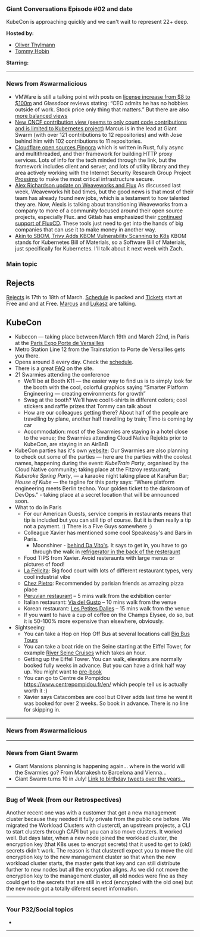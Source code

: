 
### Giant Conversations Episode #02 and date 

KubeCon is approaching quickly and we can't wait to represent 22+ deep.


**Hosted by:** 

* [Oliver Thylmann](https://twitter.com/othylmann)
* [Tommy Hobin](https://twitter.com/tommyhobin)

**Starring:** 

------------------------------------------------------------------------------------------------------------------------------

### News from #swarmalicious

- VMWare is still a talking point with posts on [license increase from $8 to $100m](https://twitter.com/cioontherun/status/1760770717040115988) and Glassdoor reviews stating: “CEO admits he has no hobbies outside of work. Stock price only thing that matters.” But there are also [more balanced views](https://moorinsightsstrategy.com/research-notes/cutting-through-the-vmware-noise/)
- [New CNCF contribution view (seems to only count code contributions and is limited to Kubernetes project)](https://contribcard.clotributor.dev/) Marcus is in the lead at Giant Swarm (with over 121 contributions to 12 repositories) and with Jose behind him with 102 contributions to 11 repositories. 
- [Cloudflare open sources Pingora](https://blog.cloudflare.com/pingora-open-source) which is written in Rust, fully async and multithreaded, and their framework for building HTTP proxy services. Lots of info for the tech minded through the link, but the framework includes client and server, and lots of utility library and they area actively working with the Internet Security Research Group Project [Prossimo](https://www.memorysafety.org/blog/introducing-river) to make the most critical infrastructure secure. 
- [Alex Richardson update on Weaveworks and Flux](https://www.linkedin.com/posts/richardsonalexis_hi-everyone-i-am-very-sad-to-announce-activity-7171213301555666945-16RJ/?utm_source=share&utm_medium=member_android) As discussed last week, Weaveworks hit bad times, but the good news is that most of their team has already found new jobs, which is a testament to how talented they are. Now, Alexis is talking about transitioning Weaveworks from a company to more of a community focused around their open source projects, especially Flux. 
and Gitlab has emphasized their [continued support of FluxCD](https://about.gitlab.com/blog/2024/03/05/the-continued-support-of-fluxcd-at-gitlab/). These tools just need to get into the hands of big companies that can use it to make money in another way.
- [Akin to SBOM, Trivy Adds KBOM Vulnerability Scanning to K8s](https://thenewstack.io/akin-to-sbom-trivy-adds-kbom-vulnerability-scanning-to-k8s/) KBOM stands for Kubernetes Bill of Materials, so a Software Bill of Materials, just specifically for Kubernetes. I'll talk about it next week with Zach.



### Main topic

## Rejects

[Rejects](https://cloud-native.rejekts.io/) is 17th to 18th of March. [Schedule](https://cloud-native.rejekts.io/#schedule) is packed and [Tickets](https://www.eventbrite.com/e/cloud-native-rejekts-eu-2024-tickets-760550746757?aff=oddtdtcreator) start at Free and and at Free. [Marcus](https://cfp.cloud-native.rejekts.io/cloud-native-rejekts-eu-paris-2024/talk/KCN3QV/) and [Lukasz](https://cfp.cloud-native.rejekts.io/cloud-native-rejekts-eu-paris-2024/talk/KHFPCL/) are talking. 

## KubeCon
 
* Kubecon — taking place between March 19th and March 22nd, in Paris at the [Paris Expo Porte de Versailles](https://events.linuxfoundation.org/kubecon-cloudnativecon-europe/venue-travel/)
* Metro Station Line 12 from the Trainstation to Porte de Versailles gets you there.
* Opens around 8 every day. Check the [schedule](https://events.linuxfoundation.org/kubecon-cloudnativecon-europe/program/schedule/).
* There is a great [FAQ](https://events.linuxfoundation.org/kubecon-cloudnativecon-europe/attend/faq/#general) on the site.
* 21 Swarmies attending the conference
  * We’ll be at Booth K11 — the easier way to find us is to simply look for the booth with the cool, colorful graphics saying “Smarter Platform Engineering — creating environments for growth”
  * Swag at the booth? We’ll have cool t-shirts in different colors; cool stickers and raffle prizes that Tommy can talk about
  * How are our colleagues getting there? About half of the people are travelling by plane, another half travelling by train; Timo is coming by car
  * Accommodation: most of the Swarmies are staying in a hotel close to the venue; the Swarmies attending Cloud Native Rejekts prior to KubeCon, are staying in an AirBnB
* KubeCon parties has it's own [website](https://conf.party/kubecon-eu-2024.html): Our Swarmies are also planning to check out some of the parties — here are the parties with the coolest names, happening during the event: _KubeTrain Party_, organised by the Cloud Native community; taking place at the Fitzroy restaurant; _Kuberoke Spring Party_, — a karaoke night taking place at KaraFun Bar; _House of Kube_ — the tagline for this party says: “Where platform engineering meets Berlin techno. Your golden ticket to the darkroom of DevOps.” - taking place at a secret location that will be announced soon.
* What to do in Paris
  * For our American Guests, service compris in restaurants means that tip is included but you can still tip of course. But it is then really a tip not a payment. :) There is a Five Guys somewhere ;)
  * Colleague Xavier has mentioned some cool Speakeasy's and Bars in Paris.
    * Moonshiner - [behind Da Vito's](https://davitopizzeria.fr/menu-da-vito/). It says to get in, you have to go through the walk in [refrigerator in the back of the resteraunt](https://parisdrinksguide.com/en/blog/where-to-drink-93/bars-98/unveiling-hidden-bars-of-paris-16.htm#:~:text=Hiding%20with%20great%20effect%20behind,and%20a%20homemade%20acidic%20lollipop)
  * Food TIPS from Xavier. Avoid resteraunts with large menus or pictures of food!
  * [La Felicita](https://www.lafelicita.fr/): Big food court with lots of different restaurant types, very cool industrial vibe
  * [Chez Pietro](https://www.tripadvisor.com/Restaurant_Review-g187147-d8730773-Reviews-Pietro_Ristorante-Paris_Ile_de_France.html): Recommended by parisian friends as amazing pizza place
  * [Peruvian restaurant](https://www.amazonas-restaurants15.com/en) – 5 mins walk from the exhibition center
  * Italian restaurant: [Via del Gusto](https://www.viadelgusto.fr/) – 10 mins walk from the venue
  * Korean restaurant: [Les Petites Dalles](https://lespetitesdalles.fr/fr) – 15 mins walk from the venue
  * If you want to have a cup of coffee on the Champs Elysee, do so, but it is 50-100% more expensive than elsewhere, obviously.
* Sightseeing:
  * You can take a Hop on Hop Off Bus at several locations call [Big Bus Tours](https://www.bigbustours.com/en/paris/paris-bus-tours)
  * You can take a boat ride on the Seine starting at the Eiffel Tower, for example [River Seine Cruises](https://riverseinecruise.com/) which takes an hour.
  * Getting up the Eiffel Tower. You can walk, elevators are normally booked fully weeks in advance. But you can have a drink half way up. You might want to [pre-book](https://www.toureiffel.paris/en/rates-opening-times) 
  * You can go to Centre de Pompidou https://www.centrepompidou.fr/en/ which people tell us is actually worth it :) 
  * Xavier says Catacombes are cool but Oliver adds last time he went it was booked for over 2 weeks. So book in advance. There is no line for skipping in.

 
    
------------------------------------------------------------------------------------------------------------------------------

### News from #swarmalicious
------------------------------------------------------------------------------------------------------------------------------

### News from Giant Swarm

* Giant Mansions planning is happening again... where in the world will the Swarmies go? From Marrakesh to Barcelona and Vienna...
* Giant Swarm turns 10 in July! [Link to birthday tweets over the years...](https://twitter.com/search?q=%40giantswarm%20birthday&src=typed_query)

------------------------------------------------------------------------------------------------------------------------------


### Bug of Week (from our Retrospectives)

Another recent one was with a customer that got a new management cluster because they needed it fully private from the public one before. We migrated the Workload Clusters with clusterctl, an upstream projects, a CLI to start clusters through CAPI but you can also move clusters. It worked well. But days later, when a new node joined the workload cluster, the encryption key (that K8s uses to encrypt secrets) that it used to get to (old) secrets didn't work. The reason is that clusterctl expect you to move the old encryption key to the new management cluster so that when the new workload cluster starts, the master gets that key and can still distribute further to new nodes but all the encryption aligns. As we did not move the encryption key to the management cluster, all old nodes were fine as they could get to  the secrets that are still in etcd (encrypted with the old one) but the new node got a totally diferent secret information. 

------------------------------------------------------------------------------------------------------------------------------

### Your P32/Social topics 

* 

------------------------------------------------------------------------------------------------------------------------------



